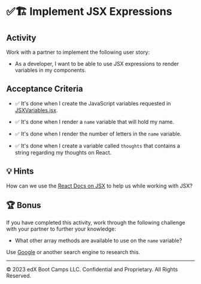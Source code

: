 # ✅🏗️ Implement JSX Expressions

## Activity

Work with a partner to implement the following user story:

- As a developer, I want to be able to use JSX expressions to render variables in my components.

## Acceptance Criteria

- ✅ It's done when I create the JavaScript variables requested in [JSXVariables.jsx](./Unsolved/src/components/JSXVariables.jsx).

- ✅ It's done when I render a `name` variable that will hold my name.

- ✅ It's done when I render the number of letters in the `name` variable.

- ✅ It's done when I create a variable called `thoughts` that contains a string regarding my thoughts on React.

## 💡 Hints

How can we use the [React Docs on JSX](https://react.dev/learn/writing-markup-with-jsx) to help us while working with JSX?

## 🏆 Bonus

If you have completed this activity, work through the following challenge with your partner to further your knowledge:

- What other array methods are available to use on the `name` variable?

Use [Google](https://www.google.com) or another search engine to research this.

---

© 2023 edX Boot Camps LLC. Confidential and Proprietary. All Rights Reserved.
